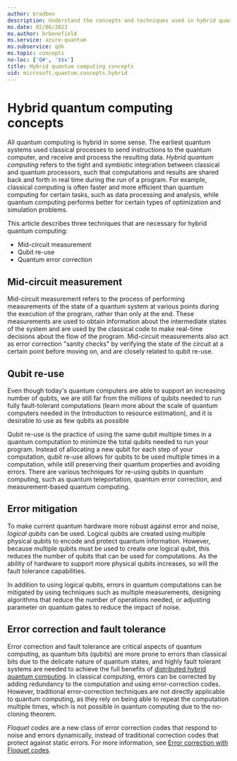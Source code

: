 ```yaml
---
author: bradben
description: Understand the concepts and techniques used in hybrid quantum computing.
ms.date: 02/06/2023
ms.author: brbenefield
ms.service: azure-quantum
ms.subservice: qdk
ms.topic: concepts
no-loc: ['Q#', '$$v']
title: Hybrid quantum computing concepts
uid: microsoft.quantum.concepts.hybrid
---
```


# Hybrid quantum computing concepts

All quantum computing is hybrid in some sense. The earliest quantum systems used classical processes to send instructions to the quantum computer, and receive and process the resulting data. *Hybrid quantum computing* refers to the tight and symbiotic integration between classical and quantum processors, such that computations and results are shared back and forth in real time during the run of a program. For example, classical computing is often faster and more efficient than quantum computing for certain tasks, such as data processing and analysis, while quantum computing performs better for certain types of optimization and simulation problems.

This article describes three techniques that are necessary for hybrid quantum computing:

- Mid-circuit measurement
- Qubit re-use
- Quantum error correction

## Mid-circuit measurement

Mid-circuit measurement refers to the process of performing measurements of the state of a quantum system at various points during the execution of the program, rather than only at the end. These measurements are used to obtain information about the intermediate states of the system and are used by the classical code to make real-time decisions about the flow of the program. Mid-circuit measurements also act as error correction "sanity checks" by verifying the state of the circuit at a certain point before moving on, and are closely related to qubit re-use.  

<!--
The following diagram shows how a quantum state midway through the circuit can be measured, and then passed to the classical processor. 

TBD - ARTWORK 
-->

## Qubit re-use

Even though today's quantum computers are able to support an increasing number of qubits, we are still far from the millions of qubits needed to run fully fault-tolerant computations (learn more about the scale of quantum computers needed in the Introduction to resource estimation), and it is desirable to use as few qubits as possible

Qubit re-use is the practice of using the same qubit multiple times in a quantum computation to minimize the total qubits needed to run your program. Instead of allocating a new qubit for each step of your computation, qubit re-use allows for qubits to be used multiple times in a computation, while still preserving their quantum properties and avoiding errors.  There are various techniques for re-using qubits in quantum computing, such as quantum teleportation, quantum error correction, and measurement-based quantum computing.

<!--
The following diagram shows how qubit re-use and mid-circuit measurement are used together to make a measurement, and then reset the qubit to be used later in the program. 

TBD - ARTWORK
-->

## Error mitigation

To make current quantum hardware more robust against error and noise, *logical qubits* can be used. Logical qubits are created using multiple physical qubits to encode and protect quantum information. However, because multiple qubits must be used to create one logical qubit, this reduces the number of qubits that can be used for computations. As the ability of hardware to support more physical qubits increases, so will the fault tolerance capabilities. 

In addition to using logical qubits, errors in quantum computations can be mitigated by using techniques such as multiple measurements, designing algorithms that reduce the number of operations needed, or adjusting parameter on quantum gates to reduce the impact of noise.

## Error correction and fault tolerance

Error correction and fault tolerance are critical aspects of quantum computing, as quantum bits (qubits) are more prone to errors than classical bits due to the delicate nature of quantum states, and highly fault tolerant systems are needed to achieve the full benefits of [distributed hybrid quantum computing](xref:microsoft.quantum.hybrid.distributed). In classical computing, errors can be corrected by adding redundancy to the computation and using error-correction codes. However, traditional error-correction techniques are not directly applicable to quantum computing, as they rely on being able to repeat the computation multiple times, which is not possible in quantum computing due to the no-cloning theorem.

*Floquet codes* are a new class of error correction codes that respond to noise and errors dynamically, instead of traditional correction codes that protect against static errors. For more information, see [Error correction with Floquet codes](https://www.microsoft.com/research/blog/azure-quantum-innovation-efficient-error-correction-of-topological-qubits-with-floquet-codes/).
